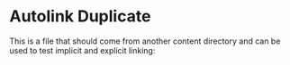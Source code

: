 # Autolink Duplicate

This is a file that should come from another content directory
and can be used to test implicit and explicit linking:
